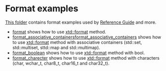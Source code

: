# Format examples

[This folder](.) contains format examples used by [Reference Guide](https://codedocs.xyz/gammasoft71/xtd/) and more.

* [format](format/README.md) shows how to use [xtd::format](../../../src/xtd.core/include/xtd/format.h) method.
* [format_associative_containersformat_associative_containers](format_associative_containers/README.md) shows how to use [xtd::format](../../../src/xtd.core/include/xtd/format.h) method with associative containers (std::set, std::multiset, sttd::map and std::multimap).
* [format_boolean](format_boolean/README.md) shows how to use [xtd::format](../../../src/xtd.core/include/xtd/format.h) method with bool.
* [format_charecter](format_charecter/README.md) shows how to use [xtd::format](../../../src/xtd.core/include/xtd/format.h) method with characters (char, wchar_t, char8_t, char16_t and char32_t).
